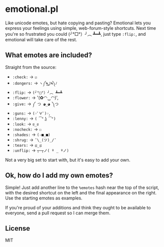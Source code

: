 emotional.pl
============

Like unicode emotes, but hate copying and pasting? Emotional lets you express your feelings using simple, web-forum-style shortcuts. Next time you're so frustrated you could (╯°□°）╯︵ ┻━┻, just type `:flip:`, and emotional will take care of the rest.

What emotes are included?
-------------------------

Straight from the source:

* `:check:`   → `☑`
* `:dongers:` → `ヽ༼ຈل͜ຈ༽ﾉ`
* `:flip:`    → `(╯°□°）╯︵ ┻━┻`
* `:flower:`  → '(✿◠‿◠)',
* `:give:`    → `༼ つ ◕_◕ ༽つ`
* `:guns:`    → `(☞ﾟ∀ﾟ)☞`,
* `:lenny:`   → `( ͡° ͜ʖ ͡°)`
* `:look:`    → `ಠ_ಠ`
* `:nocheck:` → `☐`
* `:shades:`  → `(-■_■)`
* `:shrug:`   → `¯\_(ツ)_/¯`
* `:tears:`   → `ಥ_ಥ`
* `:unflip:`  → `┬─┬ノ( º _ ºノ)`

Not a very big set to start with, but it's easy to add your own.

Ok, how do I add my own emotes?
-------------------------------

Simple! Just add another line to the `%emotes` hash near the top of the script, with the desired shortcut on the left and the final appearance on the right. Use the starting emotes as examples.

If you're proud of your additions and think they ought to be available to everyone, send a pull request so I can merge them.

License
-------

MIT
